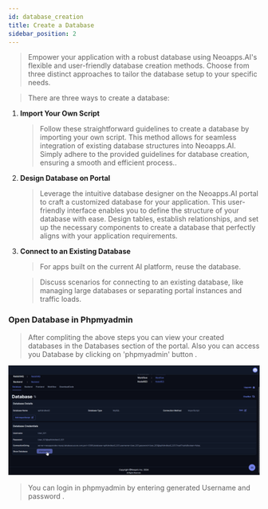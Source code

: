 ```yaml
---
id: database_creation
title: Create a Database
sidebar_position: 2
---
```

> Empower your application with a robust database using Neoapps.AI's flexible and user-friendly database creation methods. Choose from three distinct approaches to tailor the database setup to your specific needs.

> There are three ways to create a database:
1. **Import Your Own Script**
    > Follow these straightforward guidelines to create a database by importing your own script. This method allows for seamless integration of existing database structures into Neoapps.AI. Simply adhere to the provided guidelines for database creation, ensuring a smooth and efficient process..

    <!-- ![Database Creation](../../../static/img/Database%20animation.gif) -->
2. **Design Database on Portal**
    > Leverage the intuitive database designer on the Neoapps.AI portal to craft a customized database for your application. This user-friendly interface enables you to define the structure of your database with ease. Design tables, establish relationships, and set up the necessary components to create a database that perfectly aligns with your application requirements.
3. **Connect to an Existing Database**
    > For apps built on the current AI platform, reuse the database.
    
    > Discuss scenarios for connecting to an existing database, like managing large databases or separating portal instances and traffic loads.

### Open Database in Phpmyadmin

> After compliting the above steps you can view your created databases in the Databases section of the portal. Also you can access you Database by clicking on 'phpmyadmin' button .

![Open phpmyadmin](../../../static/img/open_phpmyadmin.gif)

> You can login in phpmyadmin by entering generated Username and password . 

